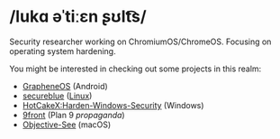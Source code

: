 # /lukɑ əˈtiːɛn ʂʊlt͡s/

Security researcher working on ChromiumOS/ChromeOS. Focusing on operating system hardening.

You might be interested in checking out some projects in this realm:

* [GrapheneOS](https://grapheneos.org) (Android)
* [secureblue](https://github.com/secureblue/secureblue) ([Linux](https://madaidans-insecurities.github.io/linux.html))
* [HotCakeX:Harden-Windows-Security](https://github.com/HotCakeX/Harden-Windows-Security) (Windows)
* [9front](https://9front.org) (Plan 9 _propaganda_)
* [Objective-See](https://objective-see.org) (macOS)
